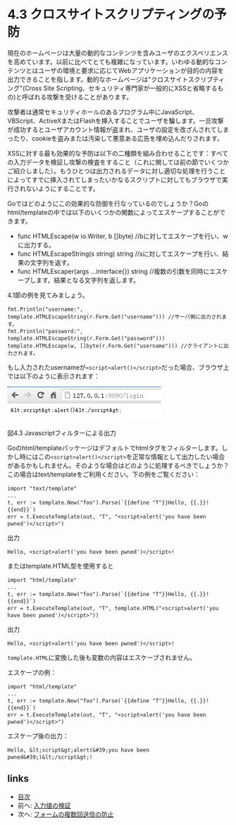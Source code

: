 # 4.3 クロスサイトスクリプティングの予防

現在のホームページは大量の動的なコンテンツを含みユーザのエクスペリエンスを高めています。以前に比べてとても複雑になっています。いわゆる動的なコンテンツとはユーザの環境と要求に応じてWebアプリケーションが目的の内容を出力できることを指します。動的なホームページは"クロスサイトスクリプティング"(Cross Site Scripting、セキュリティ専門家が一般的にXSSと省略するもの)と呼ばれる攻撃を受けることがあります。

攻撃者は通常セキュリティホールのあるプログラム中にJavaScript、VBScript、ActiveXまたはFlashを挿入することでユーザを騙します。一旦攻撃が成功するとユーザアカウント情報が盗まれ、ユーザの設定を改ざんされてしまったり、cookieを盗みまたは汚染して悪意ある広告を埋め込んだりされます。

XSSに対する最も効果的な予防は以下の二種類を組み合わせることです：すべての入力データを検証し攻撃の検査をすること（これに関しては前の節でいくつかご紹介しました）。もうひとつは出力されるデータに対し適切な処理を行うことによってすでに挿入されてしまったいかなるスクリプトに対してもブラウザで実行されないようにすることです。

Goではどのようにこの効果的な防御を行なっているのでしょうか？Goのhtml/templateの中では以下のいくつかの関数によってエスケープすることができます。

- func HTMLEscape(w io.Writer, b []byte)  //bに対してエスケープを行い、wに出力する。
- func HTMLEscapeString(s string) string  //sに対してエスケープを行い、結果の文字列を返す。
- func HTMLEscaper(args ...interface{}) string //複数の引数を同時にエスケープします。結果となる文字列を返します。


4.1節の例を見てみましょう。

	fmt.Println("username:", template.HTMLEscapeString(r.Form.Get("username"))) //サーバ側に出力されます。
	fmt.Println("password:", template.HTMLEscapeString(r.Form.Get("password")))
	template.HTMLEscape(w, []byte(r.Form.Get("username"))) //クライアントに出力されます。

もし入力されたusernameが`<script>alert()</script>`だった場合、ブラウザ上では以下のように表示されます：

![](images/4.3.escape.png?raw=true)

図4.3 Javascriptフィルターによる出力

Goのhtml/templateパッケージはデフォルトでhtmlタグをフィルターします。しかし時にはこの`<script>alert()</script>`を正常な情報として出力したい場合があるかもしれません。そのような場合はどのように処理するべきでしょうか？この場合はtext/templateをご利用ください。下の例をご覧ください：
<!-- {% raw %} -->
	import "text/template"
	...
	t, err := template.New("foo").Parse(`{{define "T"}}Hello, {{.}}!{{end}}`)
	err = t.ExecuteTemplate(out, "T", "<script>alert('you have been pwned')</script>")

出力

	Hello, <script>alert('you have been pwned')</script>!

またはtemplate.HTML型を使用すると

	import "html/template"
	...
	t, err := template.New("foo").Parse(`{{define "T"}}Hello, {{.}}!{{end}}`)
	err = t.ExecuteTemplate(out, "T", template.HTML("<script>alert('you have been pwned')</script>"))

出力

	Hello, <script>alert('you have been pwned')</script>!

`template.HTML`に変換した後も変数の内容はエスケープされません。　

エスケープの例：

	import "html/template"
	...
	t, err := template.New("foo").Parse(`{{define "T"}}Hello, {{.}}!{{end}}`)
	err = t.ExecuteTemplate(out, "T", "<script>alert('you have been pwned')</script>")

エスケープ後の出力：

	Hello, &lt;script&gt;alert(&#39;you have been pwned&#39;)&lt;/script&gt;!



## links
   * [目次](<preface.md>)
   * 前へ: [入力値の検証](<04.2.md>)
   * 次へ: [フォームの複数回送信の防止](<04.4.md>)
<!-- {% endraw %} -->
